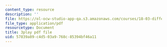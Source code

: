 ```yaml
---
content_type: resource
description: ''
file: https://ol-ocw-studio-app-qa.s3.amazonaws.com/courses/18-03-differential-equations-spring-2010/57839a89c4d503a9768c85394bf46a11_yD0_EQLxHcw.pdf
file_type: application/pdf
resourcetype: Document
title: 3play pdf file
uid: 57839a89-c4d5-03a9-768c-85394bf46a11
---
```

